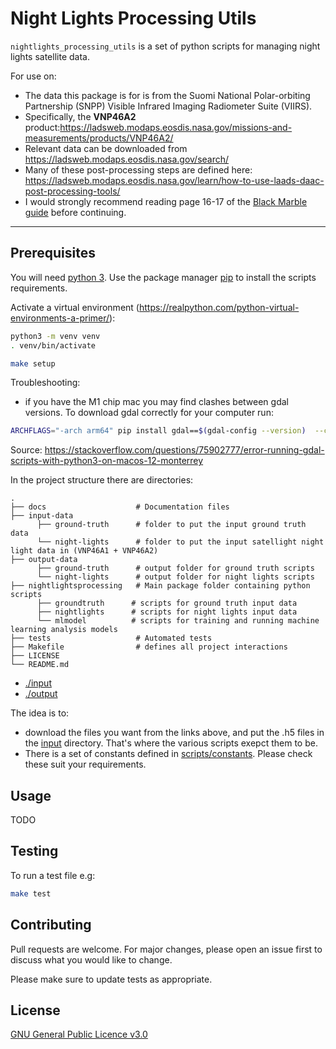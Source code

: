 # Night Lights Processing Utils

`nightlights_processing_utils` is a set of python scripts for managing night lights satellite data.

For use on:

- The data this package is for is from the Suomi National Polar-orbiting Partnership (SNPP) Visible Infrared Imaging Radiometer Suite (VIIRS).
- Specifically, the **VNP46A2** product:https://ladsweb.modaps.eosdis.nasa.gov/missions-and-measurements/products/VNP46A2/
- Relevant data can be downloaded from https://ladsweb.modaps.eosdis.nasa.gov/search/
- Many of these post-processing steps are defined here: https://ladsweb.modaps.eosdis.nasa.gov/learn/how-to-use-laads-daac-post-processing-tools/
- I would strongly recommend reading page 16-17 of the [Black Marble guide](https://viirsland.gsfc.nasa.gov/PDF/BlackMarbleUserGuide_v1.2_20220916.pdf) before continuing.

---

## Prerequisites

You will need [python 3](https://www.python.org/downloads/).
Use the package manager [pip](https://pip.pypa.io/en/stable/) to install the scripts requirements.

Activate a virtual environment (https://realpython.com/python-virtual-environments-a-primer/):

```bash
python3 -m venv venv
. venv/bin/activate
```

```bash
make setup
```

Troubleshooting:

- if you have the M1 chip mac you may find clashes between gdal versions. To download gdal correctly for your computer run:

```bash
ARCHFLAGS="-arch arm64" pip install gdal==$(gdal-config --version)  --compile --no-cache-dir
```

Source: https://stackoverflow.com/questions/75902777/error-running-gdal-scripts-with-python3-on-macos-12-monterrey

In the project structure there are directories:

    .
    ├── docs                    # Documentation files
    ├── input-data
          ├── ground-truth      # folder to put the input ground truth data
          └── night-lights      # folder to put the input satellight night light data in (VNP46A1 + VNP46A2)
    ├── output-data
          ├── ground-truth      # output folder for ground truth scripts
          └── night-lights      # output folder for night lights scripts
    ├── nightlightsprocessing   # Main package folder containing python scripts
          ├── groundtruth      # scripts for ground truth input data
          ├── nightlights      # scripts for night lights input data
          └── mlmodel          # scripts for training and running machine learning analysis models
    ├── tests                   # Automated tests
    ├── Makefile                # defines all project interactions
    ├── LICENSE
    └── README.md

- [./input](./input)
- [./output](./output)

The idea is to:

- download the files you want from the links above, and put the .h5 files in the [input](./input) directory. That's where the various scripts exepct them to be.
- There is a set of constants defined in [scripts/constants](scripts/constants). Please check these suit your requirements.

## Usage

TODO

## Testing

To run a test file e.g:

```bash
make test
```

## Contributing

Pull requests are welcome. For major changes, please open an issue first
to discuss what you would like to change.

Please make sure to update tests as appropriate.

## License

[GNU General Public Licence v3.0](https://choosealicense.com/licenses/gpl-3.0/)
